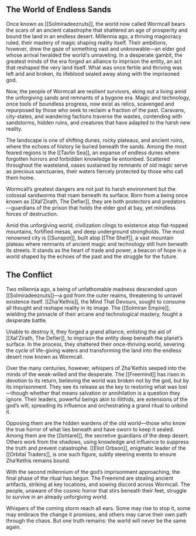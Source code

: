 ## The World of Endless Sands
Once known as [[Solmiradeeznuts]], the world now called Wormcall bears the scars of an ancient catastrophe that shattered an age of prosperity and bound the land in an endless desert. Millennia ago, a thriving magocracy ruled, their mastery of magic shaping reality itself. Their ambitions, however, drew the gaze of something vast and unknowable—an elder god whose arrival heralded the world's unraveling. In a desperate gambit, the greatest minds of the era forged an alliance to imprison the entity, an act that reshaped the very land itself. What was once fertile and thriving was left arid and broken, its lifeblood sealed away along with the imprisoned god.

Now, the people of Wormcall are resilient survivors, eking out a living amid the unforgiving sands and remnants of a bygone era. Magic and technology, once tools of boundless progress, now exist as relics, scavenged and repurposed by those who seek to reclaim a fraction of the past. Caravans, city-states, and wandering factions traverse the wastes, contending with sandstorms, hidden ruins, and creatures that have adapted to the harsh new reality.

The landscape is one of shifting dunes, rocky plateaus, and ancient ruins, where the echoes of history lie buried beneath the sands. Among the most feared regions is the [[Tavlin Sea]], an expanse of endless dunes where forgotten horrors and forbidden knowledge lie entombed. Scattered throughout the wasteland, oases sustained by remnants of old magic serve as precious sanctuaries, their waters fiercely protected by those who call them home.

Wormcall’s greatest dangers are not just its harsh environment but the colossal sandworms that roam beneath its surface. Born from a being once known as [[Xal’Zirath, The Defier]], they are both protectors and predators—guardians of the prison that holds the elder god at bay, yet mindless forces of destruction.

Amid this unforgiving world, civilization clings to existence atop flat-topped mountains, fortified mesas, and deep underground strongholds. The most renowned city is [[Sunspot]], built atop [[The Shelf]], a vast mountain plateau where remnants of ancient magic and technology still hum beneath its streets. It stands as the heart of trade and power, a beacon of hope in a world shaped by the echoes of the past and the struggle for the future.

## The Conflict
Two millennia ago, a being of unfathomable madness descended upon [[Solmiradeeznuts]]—a god from the outer realms, threatening to unravel existence itself. [[Zha'Kethis]], the Mind That Devours, sought to consume all thought and reshape reality in its image. The [[Solmiran Empire]], wielding the pinnacle of their arcane and technological mastery, fought a desperate battle.

Unable to destroy it, they forged a grand alliance, enlisting the aid of [[Xal’Zirath, The Defier]], to imprison the entity deep beneath the planet’s surface. In the process, they shattered their once-thriving world, severing the cycle of life-giving waters and transforming the land into the endless desert now known as Wormcall.

Over the many centuries, however, whispers of Zha'Kethis seeped into the minds of the weak-willed and the desperate. The [[Freemind]] has risen in devotion to its return, believing the world was broken not by the god, but by its imprisonment. They see its release as the key to restoring what was lost—though whether that means salvation or annihilation is a question they ignore. Their leaders, powerful beings akin to illithids, are extensions of the god’s will, spreading its influence and orchestrating a grand ritual to unbind it.

Opposing them are the hidden wardens of the old world—those who know the true horror of what lies beneath and have sworn to keep it sealed. Among them are the [[Ishtarel]], the secretive guardians of the deep desert. Others work from the shadows, using knowledge and influence to suppress the truth and prevent catastrophe. [[Eliot Orbson]], enigmatic leader of the [[Orbital Traders]], is one such figure, subtly steering events to ensure Zha’Kethis remains bound.

With the second millennium of the god’s imprisonment approaching, the final phase of the ritual has begun. The Freemind are stealing ancient artifacts, striking at key locations, and sowing discord across Wormcall. The people, unaware of the cosmic horror that stirs beneath their feet, struggle to survive in an already unforgiving world.

Whispers of the coming storm reach all ears. Some may rise to stop it, some may embrace the change it promises, and others may carve their own path through the chaos. But one truth remains: the world will never be the same again.